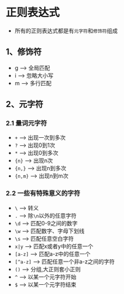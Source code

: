 # 正则表达式
- 所有的正则表达式都是有`元字符`和`修饰符`组成
## 1、修饰符
- g  --> 全局匹配
- i  --> 忽略大小写
- m  --> 多行匹配
## 2、元字符
### 2.1 量词元字符
- `+` --> 出现一次到多次
- `?` --> 出现0到1次
- `*` --> 出现0到多次
- `{n}` --> 出现n次
- `{n,}` --> 出现n到多次
- `{n,m}` --> 出现n到m次
### 2.2 一些有特殊意义的字符
- `\` --> 转义
- `.` --> 除`\n`以外的任意字符
- `\d` --> 匹配0-9之间的数字
- `\w` --> 匹配数字、字母下划线
- `\s` --> 匹配任意空白字符
- `x|y` --> 匹配x或者y中的任意一个
- `[a-z]` --> 匹配a-z中的任意一个
- `[^a-z]` --> 匹配任意一个非a-z之间的字符
- `()` --> 分组,大正则套小正则
- `^` --> 以某一个元字符开始
- `$` --> 以某一个元字符结束
